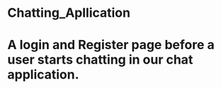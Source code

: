 # Chatting_Apllication
# A login and Register page before a user starts chatting in our chat application.

